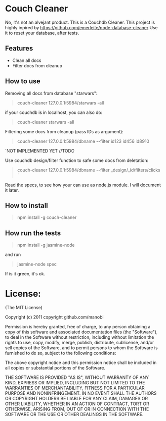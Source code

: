 # Couch Cleaner
No, it's not an alvejant product. This is a Couchdb Cleaner.
This project is highly inpired by https://github.com/emerleite/node-database-cleaner
Use it to reset your database, after tests.
## Features
* Clean all docs
* Filter docs from cleanup

## How to use
Removing all docs from database "starwars":


> couch-cleaner 127.0.0.1:5984/starwars -all

if your couchdb is in localhost, you can also do:


> couch-cleaner starwars -all

Filtering some docs from cleanup (pass IDs as argument):


> couch-cleaner 127.0.0.1:5984/dbname --filter id123 id456 id8910

`NOT IMPLEMENTED YET //TODO


Use couchdb design/filter function to safe some docs from deletation:


> couch-cleaner 127.0.0.1:5984/dbname --filter _design/_id/filters/clicks
`

Read the specs, to see how your can use as node.js module. I will document it later.

## How to install 
> npm install -g couch-cleaner


## How run the tests
> npm install -g jasmine-node

and run

> jasmine-node spec

If is it green, it's ok.


# License:
(The MIT License)

Copyright (c) 2011 copyright github.com/manobi

Permission is hereby granted, free of charge, to any person obtaining a copy of this software and associated documentation files (the "Software"), to deal in the Software without restriction, including without limitation the rights to use, copy, modify, merge, publish, distribute, sublicense, and/or sell copies of the Software, and to permit persons to whom the Software is furnished to do so, subject to the following conditions:

The above copyright notice and this permission notice shall be included in all copies or substantial portions of the Software.

THE SOFTWARE IS PROVIDED "AS IS", WITHOUT WARRANTY OF ANY KIND, EXPRESS OR IMPLIED, INCLUDING BUT NOT LIMITED TO THE WARRANTIES OF MERCHANTABILITY, FITNESS FOR A PARTICULAR PURPOSE AND NONINFRINGEMENT. IN NO EVENT SHALL THE AUTHORS OR COPYRIGHT HOLDERS BE LIABLE FOR ANY CLAIM, DAMAGES OR OTHER LIABILITY, WHETHER IN AN ACTION OF CONTRACT, TORT OR OTHERWISE, ARISING FROM, OUT OF OR IN CONNECTION WITH THE SOFTWARE OR THE USE OR OTHER DEALINGS IN THE SOFTWARE.